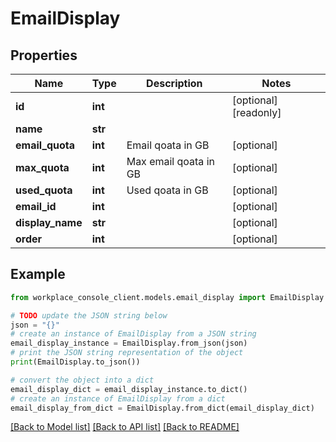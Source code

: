 # EmailDisplay


## Properties

Name | Type | Description | Notes
------------ | ------------- | ------------- | -------------
**id** | **int** |  | [optional] [readonly] 
**name** | **str** |  | 
**email_quota** | **int** | Email qoata in GB | [optional] 
**max_quota** | **int** | Max email qoata in GB | [optional] 
**used_quota** | **int** | Used qoata in GB | [optional] 
**email_id** | **int** |  | [optional] 
**display_name** | **str** |  | [optional] 
**order** | **int** |  | [optional] 

## Example

```python
from workplace_console_client.models.email_display import EmailDisplay

# TODO update the JSON string below
json = "{}"
# create an instance of EmailDisplay from a JSON string
email_display_instance = EmailDisplay.from_json(json)
# print the JSON string representation of the object
print(EmailDisplay.to_json())

# convert the object into a dict
email_display_dict = email_display_instance.to_dict()
# create an instance of EmailDisplay from a dict
email_display_from_dict = EmailDisplay.from_dict(email_display_dict)
```
[[Back to Model list]](../README.md#documentation-for-models) [[Back to API list]](../README.md#documentation-for-api-endpoints) [[Back to README]](../README.md)


